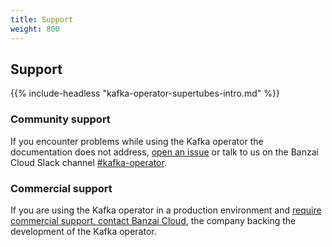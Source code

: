 ```yaml
---
title: Support
weight: 800
---
```


## Support

{{% include-headless "kafka-operator-supertubes-intro.md" %}}

### Community support

If you encounter problems while using the Kafka operator the documentation does not address, [open an issue](https://github.com/banzaicloud/kafka-operator/issues) or talk to us on the Banzai Cloud Slack channel [#kafka-operator](https://pages.banzaicloud.com/invite-slack).

### Commercial support

If you are using the Kafka operator in a production environment and [require commercial support, contact Banzai Cloud](https://banzaicloud.com/contact/), the company backing the development of the Kafka operator.
